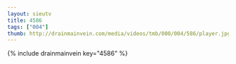 ```yaml
--- 
layout: sieutv
title: 4586
tags: ["004"]
thumb: http://drainmainvein.com/media/videos/tmb/000/004/586/player.jpg
---
```

{% include drainmainvein key="4586" %} 
